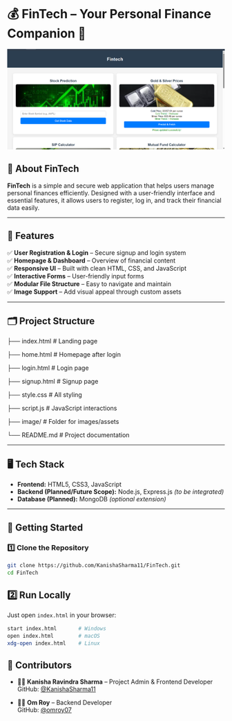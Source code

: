 # 💰 FinTech – Your Personal Finance Companion 🚀

![FinTech Banner](image/home.png) <!-- Replace with your actual image path -->

## 🌟 About FinTech

**FinTech** is a simple and secure web application that helps users manage personal finances efficiently. Designed with a user-friendly interface and essential features, it allows users to register, log in, and track their financial data easily.

---

## 🎯 Features

✅ **User Registration & Login** – Secure signup and login system  
✅ **Homepage & Dashboard** – Overview of financial content  
✅ **Responsive UI** – Built with clean HTML, CSS, and JavaScript  
✅ **Interactive Forms** – User-friendly input forms  
✅ **Modular File Structure** – Easy to navigate and maintain  
✅ **Image Support** – Add visual appeal through custom assets  

---

## 🗂️ Project Structure

├── index.html # Landing page

├── home.html # Homepage after login

├── login.html # Login page

├── signup.html # Signup page

├── style.css # All styling

├── script.js # JavaScript interactions

├── image/ # Folder for images/assets

└── README.md # Project documentation

---

## 🖥️ Tech Stack

- **Frontend:** HTML5, CSS3, JavaScript  
- **Backend (Planned/Future Scope):** Node.js, Express.js *(to be integrated)*  
- **Database (Planned):** MongoDB *(optional extension)*  

---

## 🚀 Getting Started

### 1️⃣ Clone the Repository

```bash
git clone https://github.com/KanishaSharma11/FinTech.git
cd FinTech
```
## 2️⃣ Run Locally

Just open `index.html` in your browser:

```bash
start index.html       # Windows  
open index.html        # macOS  
xdg-open index.html    # Linux  
```
## 👥 Contributors

- 👩‍💻 **Kanisha Ravindra Sharma** – Project Admin & Frontend Developer  
  GitHub: [@KanishaSharma11](https://github.com/KanishaSharma11)
  
- 👨‍💻 **Om Roy** – Backend Developer  
  GitHub: [@omroy07](https://github.com/omroy07)
  
